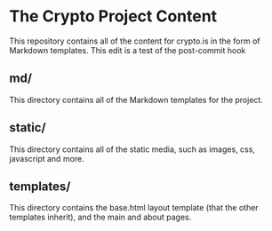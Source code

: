 # The Crypto Project Content

This repository contains all of the content for crypto.is in the form of Markdown templates.
This edit is a test of the post-commit hook

## md/

This directory contains all of the Markdown templates for the project.

## static/

This directory contains all of the static media, such as images, css, javascript and more.

## templates/

This directory contains the base.html layout template (that the other templates inherit), and the main and about pages.
